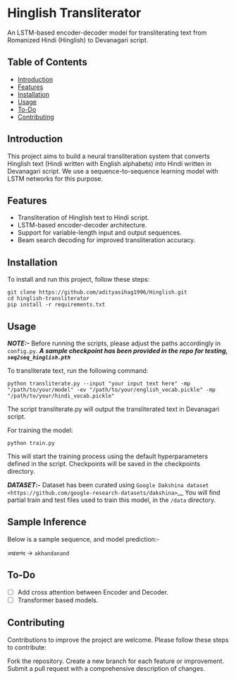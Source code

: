 # Hinglish Transliterator

An LSTM-based encoder-decoder model for transliterating text from Romanized Hindi (Hinglish) to Devanagari script.

## Table of Contents

- [Introduction](#introduction)
- [Features](#features)
- [Installation](#installation)
- [Usage](#usage)
- [To-Do](#to-do)
- [Contributing](#contributing)

## Introduction

This project aims to build a neural transliteration system that converts Hinglish text (Hindi written with English alphabets) into Hindi written in Devanagari script. We use a sequence-to-sequence learning model with LSTM networks for this purpose.

## Features

- Transliteration of Hinglish text to Hindi script.
- LSTM-based encoder-decoder architecture.
- Support for variable-length input and output sequences.
- Beam search decoding for improved transliteration accuracy.

## Installation

To install and run this project, follow these steps:

```
git clone https://github.com/adityasihag1996/Hinglish.git
cd hinglish-transliterator
pip install -r requirements.txt
```

## Usage

**_NOTE:-_** Before running the scripts, please adjust the paths accordingly in `config.py`.
**_A sample checkpoint has been provided in the repo for testing, `seq2seq_hinglish.pth`_**

To transliterate text, run the following command:

```
python transliterate.py --input "your input text here" -mp "/path/to/your/model" -ev "/path/to/your/english_vocab.pickle" -mp "/path/to/your/hindi_vocab.pickle"
```
The script transliterate.py will output the transliterated text in Devanagari script.

For training the model:

```
python train.py
```
This will start the training process using the default hyperparameters defined in the script. Checkpoints will be saved in the checkpoints directory.

**_DATASET_:-** Dataset has been curated using `Google Dakshina dataset <https://github.com/google-research-datasets/dakshina>`__
You will find partial train and test files used to train this model, in the `/data` directory.

## Sample Inference
Below is a sample sequence, and model prediction:-

`अखंडानंद` -> `akhandanand`

## To-Do

- [ ] Add cross attention between Encoder and Decoder.
- [ ] Transformer based models.

## Contributing
Contributions to improve the project are welcome. Please follow these steps to contribute:

Fork the repository.
Create a new branch for each feature or improvement.
Submit a pull request with a comprehensive description of changes.